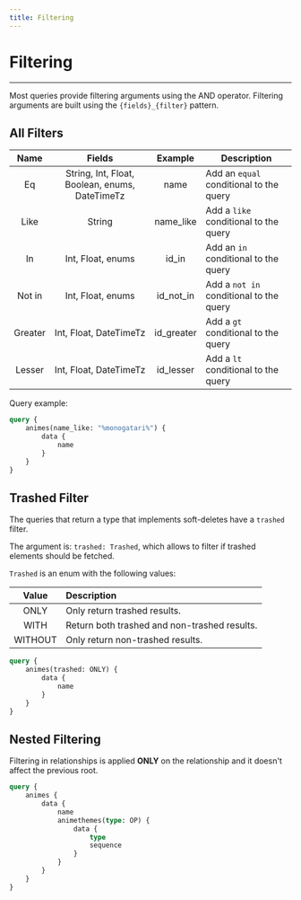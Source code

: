 ```yaml
---
title: Filtering
---
```


# Filtering

---

Most queries provide filtering arguments using the AND operator. Filtering arguments are built using the `{fields}_{filter}` pattern.

## All Filters

| Name    | Fields                                         | Example    | Description                           |
| :-----: | :--------------------------------------------: | :--------: | ------------------------------------- |
| Eq      | String, Int, Float, Boolean, enums, DateTimeTz | name       | Add an `equal` conditional to the query |
| Like    | String                                         | name_like  | Add a `like` conditional to the query   |
| In      | Int, Float, enums                              | id_in      | Add an `in` conditional to the query    |
| Not in  | Int, Float, enums                              | id_not_in  | Add a `not in` conditional to the query |
| Greater | Int, Float, DateTimeTz                         | id_greater | Add a `gt` conditional to the query     |
| Lesser  | Int, Float, DateTimeTz                         | id_lesser  | Add a `lt` conditional to the query     |


Query example:
```graphql
query {
    animes(name_like: "%monogatari%") {
        data {
            name
        }
    }
}
```

## Trashed Filter

The queries that return a type that implements soft-deletes have a `trashed` filter.

The argument is: `trashed: Trashed`, which allows to filter if trashed elements should be fetched.

`Trashed` is an enum with the following values:

| Value        | Description                                  |
| :----------: | :------------------------------------------- |
| ONLY         | Only return trashed results.                 |
| WITH         | Return both trashed and non-trashed results. |
| WITHOUT      | Only return non-trashed results.             |

```graphql
query {
    animes(trashed: ONLY) {
        data {
            name
        }
    }
}
```

## Nested Filtering

Filtering in relationships is applied **ONLY** on the relationship and it doesn't affect the previous root.

```graphql
query {
    animes {
        data {
            name
            animethemes(type: OP) {
                data {
                    type
                    sequence
                }
            }
        }
    }
}
```